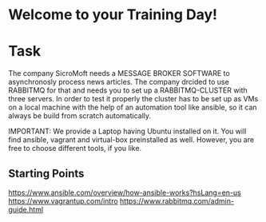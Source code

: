 # Welcome to your Training Day!

# Task

The company SicroMoft needs a MESSAGE BROKER SOFTWARE to asynchronosly process news articles. The company drcided to use RABBITMQ for that and needs you to set up a RABBITMQ-CLUSTER with three servers. In order to test it properly the cluster has to be set up as VMs on a local machine with the help of an automation tool like ansible, so it can always be build from scratch automatically.

IMPORTANT: We provide a Laptop having Ubuntu installed on it. You will find ansible, vagrant and virtual-box preinstalled as well. However, you are free to choose different tools, if you like.

## Starting Points
https://www.ansible.com/overview/how-ansible-works?hsLang=en-us
https://www.vagrantup.com/intro
https://www.rabbitmq.com/admin-guide.html
